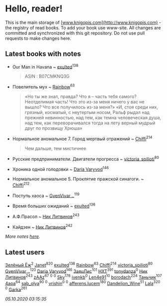 # Hello, reader!
This is the main storage of [www.knigopis.com](http://www.knigopis.com) - the registry of read books.
To add your book use www-site. All changes are committed and synchronized with this git repository.
Do not use pull requests to make changes here.


## Latest books with notes
* Our Man in Havana ~ [exulted](users/100/100599204551896265722-google)<sup>138</sup>
    > ASIN : B07CMKNQ3G

* Повелитель мух ~ [Rainbow](users/109/109787328219839805802-google)<sup>63</sup>
    > «Но ты же знал, правда? Что я – часть тебя самого? Неотделимая часть! Что это из-за меня ничего у вас не вышло? Что все получилось из-за меня?»
    > «И, стоя среди них, грязный, косматый, с неутертым носом, Ральф рыдал над прежней невинностью, над тем, как темна человеческая душа, над тем, как переворачивался тогда на лету верный мудрый друг по прозвищу Хрюша»

* Нормальное аномальное 7. Город мертвый отражений ~ [Chiffi](users/105/105831994080785626680-google)<sup>214</sup>
    > Чем дальше, тем мистичнее

* Русские предприниматели. Двигатели прогресса ~ [victoria_spilioti](users/219/219259003-vkontakte)<sup>80</sup>

* Хроника одной голодовки ~ [Daria Varyvod](users/829/829893410524253-facebook)<sup>146</sup>

* Нормальное аномальное 5. Проклятие пражской синагоги. ~ [Chiffi](users/105/105831994080785626680-google)<sup>212</sup>

* Поступь хаоса ~ [GvenVivar ..](users/158/158266434925901-facebook)<sup>119</sup>

* Время больших ожиданий ~ [exulted](users/100/100599204551896265722-google)<sup>136</sup>

* А.Ф.Прасол ~ [Ник Литвинов](users/241/241974816-vkontakte)<sup>243</sup>

* Кайдзен ~ [Ник Литвинов](users/241/241974816-vkontakte)<sup>242</sup>


_More notes [here](latest_books_with_notes.md)._


## Latest users
[Зелёный Ёж](users/114/114314396404197072995-google)<sup>2</sup> 
[Janet](users/108/108113656204404967440-google)<sup>820</sup> 
[exulted](users/100/100599204551896265722-google)<sup>138</sup> 
[Rainbow](users/109/109787328219839805802-google)<sup>63</sup> 
[Chiffi](users/105/105831994080785626680-google)<sup>214</sup> 
[victoria_spilioti](users/219/219259003-vkontakte)<sup>80</sup> 
[GvenVivar ..](users/158/158266434925901-facebook)<sup>120</sup> 
[Daria Varyvod](users/829/829893410524253-facebook)<sup>146</sup> 
[ЗаяцЛис](users/112/112388384595246311466-google)<sup>101</sup> 
[HXT](users/100/100002563462782-facebook)<sup>391</sup> 
[tonydanza](users/635/63596061-vkontakte)<sup>0</sup> 
[Ник Литвинов](users/241/241974816-vkontakte)<sup>243</sup> 
[zAAz](users/202/202248233-vkontakte)<sup>67</sup> 
[](users/102/102344559278955514892-google)<sup>0</sup> 
[](users/118/118254658890672334687-google)<sup>0</sup> 
[Sky](users/118/118049897850017649660-googleplus)<sup>176</sup> 
[ivenkb](users/107/107750268-vkontakte)<sup>0</sup> 
[Len4e91](users/254/254448176-yandex)<sup>10</sup> 
[borodach](users/157/15706320-vkontakte)<sup>224</sup> 
[Таньчик](users/209/2096581563762610-facebook)<sup>107</sup> 
[4apa](users/117/117392596378069249667-google)<sup>64</sup> 
[sab_olya](users/139/139338401-vkontakte)<sup>90</sup> 
[](users/108/108685354966939535397-google)<sup>0</sup> 
[vrishin](users/157/157469036-yandex)<sup>0</sup> 
[](users/121/12133433-vkontakte)<sup>0</sup> 
[afferens.lucem](users/196/196071655-vkontakte)<sup>180</sup> 
[Dandelion_Wine](users/586/58602788-vkontakte)<sup>51</sup> 
[Lala](users/761/76187635-vkontakte)<sup>320</sup> 
[](users/113/113120851982565613531-google)<sup>0</sup> 
[Garka](users/115/115753719718250012620-google)<sup>261</sup> 


_05.10.2020 03:15:35_
